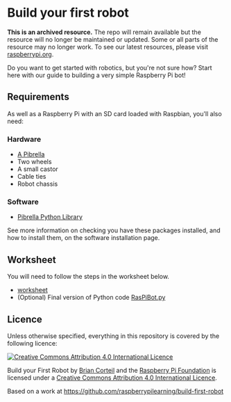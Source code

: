 # Build your first robot

**This is an archived resource.** The repo will remain available but the resource will no longer be maintained or updated. Some or all parts of the resource may no longer work. To see our latest resources, please visit [raspberrypi.org](http://www.raspberrypi.org). 

Do you want to get started with robotics, but you're not sure how? Start here with our guide to building a very simple Raspberry Pi bot!

## Requirements
As well as a Raspberry Pi with an SD card loaded with Raspbian, you'll also need:

### Hardware
- [A Pibrella](http://www.pibrella.com)
- Two wheels
- A small castor
- Cable ties
- Robot chassis

### Software
- [Pibrella Python Library](http://pibrella.com/#setup)

See more information on checking you have these packages installed, and how to install them, on the software installation page.

## Worksheet
You will need to follow the steps in the worksheet below.

- [worksheet](worksheet.md)
- (Optional) Final version of Python code [RasPiBot.py](code/RasPiBot_1.py)

## Licence
Unless otherwise specified, everything in this repository is covered by the following licence:

[![Creative Commons Attribution 4.0 International Licence](http://i.creativecommons.org/l/by-sa/4.0/88x31.png)](http://creativecommons.org/licenses/by-sa/4.0/)

Build your First Robot by [Brian Corteil](https://github.com/Corteil/RaspberryPiBot) and the [Raspberry Pi Foundation](http://www.raspberrypi.org) is licensed under a [Creative Commons Attribution 4.0 International Licence](http://creativecommons.org/licenses/by-sa/4.0/).

Based on a work at https://github.com/raspberrypilearning/build-first-robot
